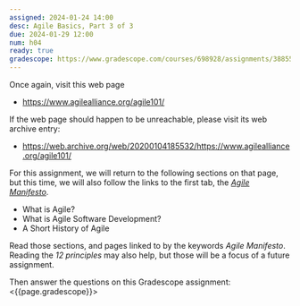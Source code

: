 ```yaml
---
assigned: 2024-01-24 14:00
desc: Agile Basics, Part 3 of 3
due: 2024-01-29 12:00
num: h04
ready: true
gradescope: https://www.gradescope.com/courses/698928/assignments/3885575
---
```


<div style="display:none;">https://ucsb-cs148.github.io/w24/hwk/h04/</div>

Once again, visit this web page

* <https://www.agilealliance.org/agile101/>

If the web page should happen to be unreachable, please visit its web archive entry:

* https://web.archive.org/web/20200104185532/https://www.agilealliance.org/agile101/

For this assignment, we will return to the following sections on that page, but this time, we will also follow the links to
the first tab, the  [*Agile Manifesto*](https://www.agilealliance.org/agile101/the-agile-manifesto/).

* What is Agile?
* What is Agile Software Development?
* A Short History of Agile

Read those sections, and pages linked to by the keywords *Agile Manifesto*.  Reading the *12 principles* may also help, but those will be a focus of a future assignment.

Then answer the questions on this Gradescope assignment: <{{page.gradescope}}>
